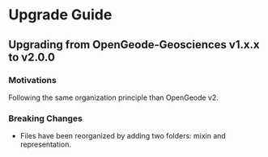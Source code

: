 # Upgrade Guide

## Upgrading from OpenGeode-Geosciences v1.x.x to v2.0.0

### Motivations

Following the same organization principle than OpenGeode v2.


### Breaking Changes

- Files have been reorganized by adding two folders: mixin and representation.
